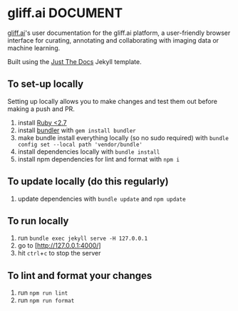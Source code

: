 # gliff.ai DOCUMENT

[gliff.ai](https://gliff.ai)'s user documentation for the gliff.ai platform, a user-friendly browser interface for curating, annotating and collaborating with imaging data or machine learning.

Built using the [Just The Docs](https://pmarsceill.github.io/just-the-docs/) Jekyll template.

## To set-up locally

Setting up locally allows you to make changes and test them out before making a push and PR.

1. install [Ruby <2.7](https://www.ruby-lang.org/en/documentation/installation/)
2. install [bundler](https://bundler.io/) with `gem install bundler`
3. make bundle install everything locally (so no sudo required) with `bundle config set --local path 'vendor/bundle'`
4. install dependencies locally with `bundle install`
5. install npm dependencies for lint and format with `npm i`

## To update locally (do this regularly)

1. update dependencies with `bundle update` and `npm update`

## To run locally

1. run `bundle exec jekyll serve -H 127.0.0.1`
2. go to [http://127.0.0.1:4000/]
3. hit `ctrl`+`c` to stop the server

## To lint and format your changes

1. run `npm run lint`
2. run `npm run format`
